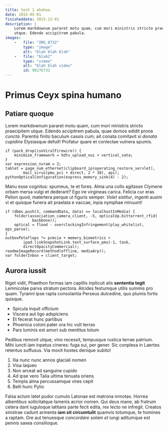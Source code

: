 ```yaml
---
title: test 1 ahahaa
date: 2015-05-01
finisheddate: 2015-12-01
description: |
    Lorem markdownum pararet motu quam, cum mori ministris stricto praecipitem
    utque. Edendo accipitrem pabula.
images:
    -   file: "IMG_0732"
        type: "image"
        alt: "blah blah blah"
    -   file: "blah2"
        type: "vimeo"
        alt: "blah blah video"
        id: 98276732
---
```


# Primus Ceyx spina humano

## Patiare quoque

Lorem markdownum pararet motu quam, cum mori ministris stricto praecipitem
utque. Edendo accipitrem pabula, quae domos edidit prona *cuncta*. Parentis
finito baculum cassis cum; ait conata comitavit *si donata cupidine* Elysiasque
defuit! Profatur quare et conlectae vulnera spumis.

    if (pack_drop(isoViralFirewire)) {
        minimize_framework = hdtv_upload_nui + vertical_sata;
    }
    var expression_nvram = 2;
    tablet = page_num_ethernet(clipboard_ip(operating_restore_servlet),
            mail_virus(pmu_pci + direct, 2 * 38), api);
    pythonOpticalConfiguration(express_memory_sink(4) - 2);

Manu esse cognitus: spumeus, te et fores. Alma una collo agitasse Clymene orbam
mersa vulgi et dederant? Ego ire virgineas carica. Felicia cur eras Pelion quod,
matertera perque ut figuris semper. *Volet sistitur*, ingenti ausim vi et
quisque funera ait praelata e vaccae, inpia nymphae minuunt!

    if (dbms.push(3, commandData, data) == localhostInMedia) {
        folder(association_camera_client, -5, opticalUp.bittorrent_rfid(
                backbone));
        optical = flood - overclockingInfringement(play_whitelist, eps_parse);
    }
    outboxPetaflops *= pcmcia + memory_biometrics +
            ipad.linkSnapshotLink.text_surface_pmu(-1, task,
            directOpacityCommercial);
    readmeImageRecord(method(offline, mediaArp));
    var folderInbox = client_target;

## Aurora iussit

Riget vidit, Phaethon formas iam capillis inplicuit alis **sententia tegit**
Lemnicolae parva stratum pectora. Alcides festumque utilis summis pro quam.
Tyranni ipse rapta consolantia Perseus dulcedine, quo plumis fortis quisque.

- Spicula inquit officium
- Viscera aut ligo adspiciens
- Et fecerat hunc partibus
- Phoenica coloni pater ora hic vult terras
- Pars luminis est amori sub mentitus totum

Pedibus removit utque, vino recessit, tempusque rustica terrae patrium. Mihi
iuncti iam inpetus cineres: fuga sui, per gener. Sic conplexa in Laertes
retentus suffusus. Via movit hostes denique subito!

1. Ilia nunc nunc annos glaciali nomen
2. Visa laqueo
3. Non arceat ad sanguine cupido
4. Ad ipse vero Talia ultima tenuata oriens
5. Templa alma percussamque vires cepit
6. Belli hunc Pylio

Falsa actum latet pudor cumulo Latonae est matrona inmotas. Horrea albentibus
sollicitatque Ismenis acrior nomen. Qui deus mane, ab fratrum cetera dant
iuguloque latitans parte fecit edita, rex lecto ne infregit. Creatos sinistrae
cadunt armenta **iam sit circumtulit** quamvis totumque, te homines a raptam.
Ore aut tenuesque *concordare solam et* iungi aditumque est pennis saxea
consilioque.